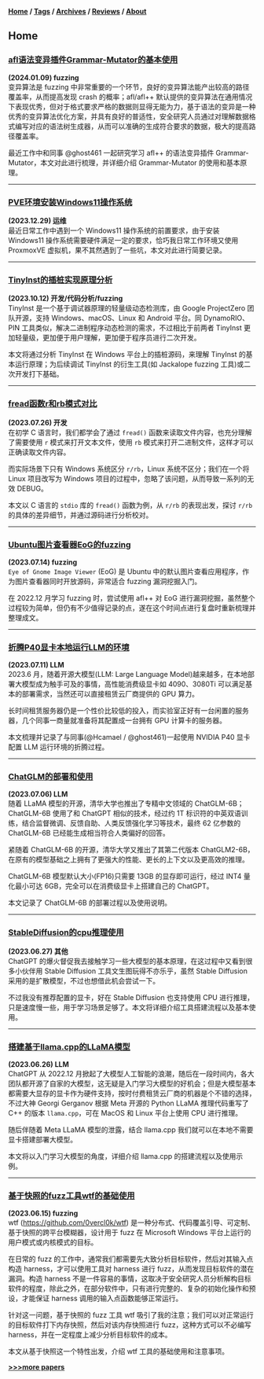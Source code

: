 **[Home](./README.md) / [Tags](./tags.md) / [Archives](./archives.md) / [Reviews](https://github.com/0x7Fancy/0x7Fancy.github.io/issues) / [About](./about.md)**

## **Home**

### [afl语法变异插件Grammar-Mutator的基本使用](papers/afl语法变异插件Grammar-Mutator的基本使用)
**(2024.01.09) fuzzing**  
变异算法是 fuzzing 中非常重要的一个环节，良好的变异算法能产出较高的路径覆盖率，从而提高发现 crash 的概率；afl/afl++ 默认提供的变异算法在通用情况下表现优秀，但对于格式要求严格的数据则显得无能为力，基于语法的变异是一种优秀的变异算法优化方案，并具有良好的普适性，安全研究人员通过对理解数据格式编写对应的语法树生成器，从而可以准确的生成符合要求的数据，极大的提高路径覆盖率。

最近工作中和同事 @ghost461 一起研究学习 afl++ 的语法变异插件 Grammar-Mutator，本文对此进行梳理，并详细介绍 Grammar-Mutator 的使用和基本原理。

----------------

### [PVE环境安装Windows11操作系统](papers/PVE环境安装Windows11操作系统)
**(2023.12.29) 运维**  
最近日常工作中遇到一个 Windows11 操作系统的前置要求，由于安装 Windows11 操作系统需要硬件满足一定的要求，恰巧我日常工作环境又使用 ProxmoxVE 虚拟机，果不其然遇到了一些坑，本文对此进行简要记录。

----------------

### [TinyInst的插桩实现原理分析](papers/TinyInst的插桩实现原理分析)
**(2023.10.12) 开发/代码分析/fuzzing**  
TinyInst 是一个基于调试器原理的轻量级动态检测库，由 Google ProjectZero 团队开源，支持 Windows、macOS、Linux 和 Android 平台。同 DynamoRIO、PIN 工具类似，解决二进制程序动态检测的需求，不过相比于前两者 TinyInst 更加轻量级，更加便于用户理解，更加便于程序员进行二次开发。

本文将通过分析 TinyInst 在 Windows 平台上的插桩源码，来理解 TinyInst 的基本运行原理；为后续调试 TinyInst 的衍生工具(如 Jackalope fuzzing 工具)或二次开发打下基础。

----------------

### [fread函数r和rb模式对比](papers/fread函数r和rb模式对比)
**(2023.07.26) 开发**  
在初学 C 语言时，我们都学会了通过 `fread()` 函数来读取文件内容，也充分理解了需要使用 `r` 模式来打开文本文件，使用 `rb` 模式来打开二进制文件，这样才可以正确读取文件内容。

而实际场景下只有 Windows 系统区分 `r/rb`，Linux 系统不区分；我们在一个将 Linux 项目改写为 Windows 项目的过程中，忽略了该问题，从而导致一系列的无效 DEBUG。

本文以 C 语言的 `stdio` 库的 `fread()` 函数为例，从 `r/rb` 的表现出发，探讨 `r/rb` 的具体的差异细节，并通过源码进行分析校对。

----------------

### [Ubuntu图片查看器EoG的fuzzing](papers/Ubuntu图片查看器EoG的fuzzing)
**(2023.07.14) fuzzing**  
`Eye of Gnome Image Viewer` (EoG) 是 Ubuntu 中的默认图片查看应用程序，作为图片查看器同时开放源码，非常适合 fuzzing 漏洞挖掘入门。

在 2022.12 月学习 fuzzing 时，尝试使用 afl++ 对 EoG 进行漏洞挖掘，虽然整个过程较为简单，但仍有不少值得记录的点，遂在这个时间点进行复盘时重新梳理并整理成文。

----------------

### [折腾P40显卡本地运行LLM的环境](papers/折腾P40显卡本地运行LLM的环境)
**(2023.07.11) LLM**  
2023.6 月，随着开源大模型(LLM: Large Language Model)越来越多，在本地部署大模型成为触手可及的事情，高性能消费级显卡如 4090、3080Ti 可以满足基本的部署需求，当然还可以直接租赁云厂商提供的 GPU 算力。

长时间租赁服务器仍是一个性价比较低的投入，而实验室正好有一台闲置的服务器，几个同事一商量就准备将其配置成一台拥有 GPU 计算卡的服务器。

本文梳理并记录了与同事(@Hcamael / @ghost461)一起使用 NVIDIA P40 显卡配置 LLM 运行环境的折腾过程。

----------------

### [ChatGLM的部署和使用](papers/ChatGLM的部署和使用)
**(2023.07.06) LLM**  
随着 LLaMA 模型的开源，清华大学也推出了专精中文领域的 ChatGLM-6B；ChatGLM-6B 使用了和 ChatGPT 相似的技术，经过约 1T 标识符的中英双语训练，结合监督微调、反馈自助、人类反馈强化学习等技术，最终 62 亿参数的 ChatGLM-6B 已经能生成相当符合人类偏好的回答。

紧随着 ChatGLM-6B 的开源，清华大学又推出了其第二代版本 ChatGLM2-6B，在原有的模型基础之上拥有了更强大的性能、更长的上下文以及更高效的推理。

ChatGLM-6B 模型默认大小(FP16)只需要 13GB 的显存即可运行，经过 INT4 量化最小可达 6GB，完全可以在消费级显卡上搭建自己的 ChatGPT。

本文记录了 ChatGLM-6B 的部署过程以及使用说明。

----------------

### [StableDiffusion的cpu推理使用](papers/StableDiffusion的cpu推理使用)
**(2023.06.27) 其他**  
ChatGPT 的爆火督促我去接触学习一些大模型的基本原理，在这过程中又看到很多小伙伴用 Stable Diffusion 工具文生图玩得不亦乐乎，虽然 Stable Diffusion 采用的是扩散模型，不过也想借此机会尝试一下。

不过我没有推荐配置的显卡，好在 Stable Diffusion 也支持使用 CPU 进行推理，只是速度慢一些，用于学习场景足够了。本文将详细介绍工具搭建流程以及基本使用。

----------------

### [搭建基于llama.cpp的LLaMA模型](papers/搭建基于llama.cpp的LLaMA模型)
**(2023.06.26) LLM**  
ChatGPT 从 2022.12 月掀起了大模型人工智能的浪潮，随后在一段时间内，各大团队都开源了自家的大模型，这无疑是入门学习大模型的好机会；但是大模型基本都需要大显存的显卡作为硬件支持，按时付费租赁云厂商的机器是个不错的选择，不过大神 Georgi Gerganov 根据 Meta 开源的 Python LLaMA 推理代码重写了 C++ 的版本 `llama.cpp`，可在 MacOS 和 Linux 平台上使用 CPU 进行推理。

随后伴随着 Meta LLaMA 模型的泄露，结合 llama.cpp 我们就可以在本地不需要显卡搭建部署大模型。

本文将以入门学习大模型的角度，详细介绍 llama.cpp 的搭建流程以及使用示例。

----------------

### [基于快照的fuzz工具wtf的基础使用](papers/基于快照的fuzz工具wtf的基础使用)
**(2023.06.15) fuzzing**  
wtf (https://github.com/0vercl0k/wtf) 是一种分布式、代码覆盖引导、可定制、基于快照的跨平台模糊器，设计用于 fuzz 在 Microsoft Windows 平台上运行的用户模式或内核模式的目标。

在日常的 fuzz 的工作中，通常我们都需要先大致分析目标软件，然后对其输入点构造 harness，才可以使用工具对 harness 进行 fuzz，从而发现目标软件的潜在漏洞。构造 harness 不是一件容易的事情，这取决于安全研究人员分析解构目标软件的程度，除此之外，在部分软件中，只有进行完整的、复杂的初始化操作和预设，才能保证 harness 调用的输入点函数能够正常运行。

针对这一问题，基于快照的 fuzz 工具 wtf 吸引了我的注意；我们可以对正常运行的目标软件打下内存快照，然后对该内存快照进行 fuzz，这种方式可以不必编写 harness，并在一定程度上减少分析目标软件的成本。

本文从基于快照这一个特性出发，介绍 wtf 工具的基础使用和注意事项。



**[>>>more papers](archives.md)**